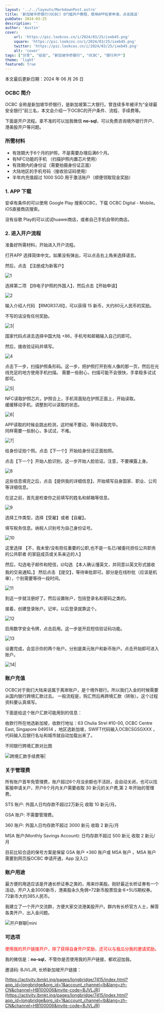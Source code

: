 ```yaml
---
layout: '../../layouts/MarkdownPost.astro'
title: '新加坡华侨银行(OCBC) 0门槛开户教程，使用APP在家申请，点击就送'
pubDate: 2024-03-25
description: ''
author: 'Austin'
cover:
    url: 'https://pic.lookcos.cn/i/2024/03/25/ixeb45.png'
    square: 'https://pic.lookcos.cn/i/2024/03/25/ixeb45.png'
    twitter: 'https://pic.lookcos.cn/i/2024/03/25/ixeb45.png'
    alt: 'cover'
tags: ["分享", "经验", "新加坡华侨银行", "OCBC", "银行开户"]
theme: 'light'
featured: true
---
```


本文最后更新日期：2024 年 06 月 26 日

### OCBC 简介

OCBC 全称是新加坡华侨银行，是新加坡第二大银行。曾连续多年被评为“全球最安全银行”前三名，本文会介绍一下OCBC的开户条件、流程、手续费等。

下面是开户流程。拿不准的可以加我微信 **no-sql**，可以免费咨询境外银行开户、港美股开户等问题。

### 所需材料

- 有效期大于6个月的护照，不是需要办理后满6个月。
- 有NFC功能的手机 （扫描护照内置芯片使用）
- 有效期内的身份证（需要拍摄身份证正面）
- 大陆地区的手机号码（接收验证码使用）
- 半年内充值超过 1000 SGD 用于激活账户（顺便领取现金奖励）

### 1. APP 下载

安卓有条件的可以使用 Google Play 搜索OCBC，下载 OCBC Digital - Mobile。iOS直接商店搜索。

没有谷歌 Play的可以试试huawei商店，或者自己手机自带的商店。

### 2. 进入开户流程

准备好所需材料，开始进入开户流程。

打开APP 选择简体中文。如果没有弹出，可以点击右上角来选择语言。

然后，点击 【注册成为新客户】

![1](https://image.5050520.xyz/i/2024/06/26/ls3ybg.jpg)

选择第二项 【持电子护照的外国人】，然后点击【开始申请】

![2](https://image.5050520.xyz/i/2024/06/26/lupxak.jpg)

输入介绍人代码 【RMGR37JB】，可以获得 15 新币，大约80元人民币的奖励。  

不写的话没有任何奖励。

![3|](https://image.5050520.xyz/i/2024/06/26/lwg0fb.jpg)

国家代码点进去选择中国大陆 +86，手机号和邮箱输入自己的即可。

然后，接收验证码并填写。

![4](https://image.5050520.xyz/i/2024/06/26/lwfltb.jpg)

点击下一步，扫描护照条形码。这一步，把护照打开到有人像的那一页，然后在光线充足的地方使用手机扫描。
需要一些耐心，扫描可能不会很快，手拿稳多试试即可。

![5|](https://image.5050520.xyz/i/2024/06/26/m1s1vk.jpg)

NFC读取护照芯片。护照合上，手机背面贴在护照正面上，开始读取。  
缓缓移动手机，调整到可以读取的状态。

![6|](https://image.5050520.xyz/i/2024/06/26/m2hlfr.jpg)

APP读取的时候会跳出检测，这时候不要动，等待读取完毕。  
同样需要一些耐心，多试试，不难。

![7|](https://image.5050520.xyz/i/2024/06/26/m2y4zv.jpg)

给身份证拍个照。点击【下一个】开始给身份证正面拍照。

点击【下一个】开始人脸识别，这一步开始人脸验证。注意，不要裸露上身。

![8](https://image.5050520.xyz/i/2024/06/26/m365jl.jpg)

这些信息填完之后，点击【提供我的详细信息】，开始填写自身国家、职业、公司等详细信息。

在这之前，首先是检查你之前填写的姓名和邮箱等信息。

![9](https://image.5050520.xyz/i/2024/06/26/m4mz04.jpg)

选择工作类型，选择【受雇】或者【自雇】。

填写税务信息。纳税人识别号为自己身份证号。

![10](https://image.5050520.xyz/i/2024/06/26/m5fno2.jpg)

这里选择 【不，我未曾/没有担任重要的公职,也不是一名已/被委托担任公共职务的公共职者
的家庭成员或关系亲近的人】

然后，勾选电子邮件和短信，☑️勾选 【本人确认懂英文，并同意以英文形式接收我的交易通知。】
然后点击 【提交】，等待审批即可。部分是在线秒批（应该是机审），个别需要等待一段时间。

![11](https://image.5050520.xyz/i/2024/06/26/m64bpj.jpg)

到这一步就注册好了。然后设置账户，包括登录名和密码之类的。

接着，创建登录账户。记牢。以后登录就靠这个。

![12](https://image.5050520.xyz/i/2024/06/26/m72mf0.jpg)

启用数字安全令牌，点击启用。这一步是开启短信验证码功能。

![13](https://image.5050520.xyz/i/2024/06/26/m7og6s.jpg)

设置完成，会显示你的两个账户。分别是美元账户和新币账户。点击开始即可进入账户。

![14|](https://image.5050520.xyz/i/2024/06/26/m7prqh.jpg)

### 账户充值

OCBC对于我们大陆来说属于离岸账户，是个境外银行。所以我们入金的时候需要从国内银行跨境汇款过去。
一般流程是，购汇然后再跨境汇款（转账）。这个过程资料要认真填写。


下面是给这个账户汇款可能用到的信息：

收款行所在地选新加坡，收款行地址：63 Chulia Strel #10-00, OCBC Centre East, Singapore 049514 ，地区选新加坡，SWIFT代码输入OCBCSGSGXXX ，代码输入后银行名址和城市就自动加载出来了。

不同银行跨境汇款对比图

![跨境汇款手续费等|](https://pic.lookcos.cn/i/2024/03/25/ieyjrp.jpg)

### 关于管理费  

所有账户首年免管理费，账户超过6个月没余额也不活跃，会自动关闭，也可以找客服申请关户，开户6个月内关户需要收取 30 新元的关户费,第 2 年开始的管理费。

STS 账户: 外国人日均存款不超过2万新元 收取 10 新元/月。

GSA 账户: 不需要管理费。  

360 账户: 外国人日均存款不超过 3000 新元 收取 2 新元/月

MSA 账户(Monthly Savings Account): 日均存款不超过 500 新元 收取 2 新元/月

目前比较合适的保号方案是保留 GSA 账户 +360 账户或 MSA 账户 。MSA 账户需要到网页版OCBC 申请开通，App 没入口  

### 账户用途

最方便的用途应该是开通长桥证券之类的，用来炒美股。刚好最近长桥证券有一个活动，开户入金3000新币，港美股永久免佣+72新币股票现金卡+5US期权券。72新币大约385人民币。

我建立了一个开户交流群，方便大家交流港美股开户。群内有长桥官方人士，解答各类开户、出入金问题。

![开户群聊|mini](https://image.5050520.xyz/i/2024/09/11/t2ahi1.jpg)

### 可选项

<p style="color:red;">使用我的开户链接开户，除了获得自身开户奖励，还可以与我瓜分我的邀请奖励。</p>

我的微信是：**no-sql**，不管你是否使用我的开户链接，都欢迎加我。 

邀请码: BJVLJR, 长桥新加坡开户链接：

[https://activity.lbmkt.ing/pages/longbridge/7415/index.html?app_id=longbridge&org_id=1&account_channel=lb&lang=zh-CN&channel=HB100006&invite-code=BJVLJR](https://activity.lbmkt.ing/pages/longbridge/7415/index.html?app_id=longbridge&org_id=1&account_channel=lb&lang=zh-CN&channel=HB100006&invite-code=BJVLJR)
